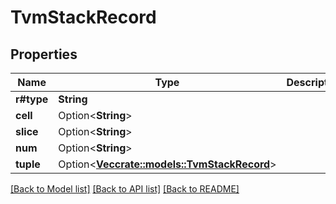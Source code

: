 # TvmStackRecord

## Properties

Name | Type | Description | Notes
------------ | ------------- | ------------- | -------------
**r#type** | **String** |  | 
**cell** | Option<**String**> |  | [optional]
**slice** | Option<**String**> |  | [optional]
**num** | Option<**String**> |  | [optional]
**tuple** | Option<[**Vec<crate::models::TvmStackRecord>**](TvmStackRecord.md)> |  | [optional]

[[Back to Model list]](../README.md#documentation-for-models) [[Back to API list]](../README.md#documentation-for-api-endpoints) [[Back to README]](../README.md)


